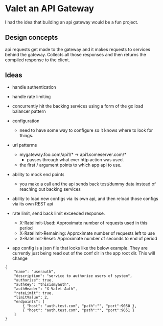 # Valet an API Gateway

I had the idea that building an api gateway would be a fun project.

## Design concepts
api requests get made to the gateway and it makes requests to services behind the gateway. Collects all those responses and then returns the compiled response to the client.

## Ideas
- handle authentication
-  handle rate limiting
-  concurrently hit the backing services using a form of the go load balancer pattern
- configuration
    - need to have some way to configure so it knows where to look for things.
- url patterms
    -  mygateway.foo.com/api1/* -> api1.someserver.com/*
        -  passes through what ever http action was used.
    -  the first  / argument points to which app api to use.

- ability to mock end points
    - you make a call and the api sends back test/dummy data instead of reaching out backing services

- ability to load new configs via its own api, and then reload those configs via its own REST api

- rate limit, send back limit exceeded response.
    - X-Ratelimit-Used: Approximate number of requests used in this period
    - X-Ratelimit-Remaining: Approximate number of requests left to use
    - X-Ratelimit-Reset: Approximate number of seconds to end of period

- app config is a json file that looks like the below example. They are currently just being read out of the conf dir in the app root dir. This will change
```
{
    "name": "userauth",
    "description": "service to authorize users of system",
    "authorize": true,
    "authKey": "thisismyauth",
    "authHeader": "X-Valet-Auth",
    "rateLimit": true,
    "limitValue": 2,
    "endpoints": [
        { "host": "auth.test.com", "path":"", "port":9050 },
        { "host": "auth.test.com", "path":"", "port":9051 }
    ]
}
```
